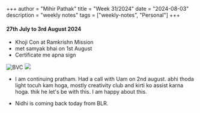 +++
author = "Mihir Pathak"
title = "Week 31/2024"
date = "2024-08-03"
description = "weekly notes"
tags = ["weekly-notes", "Personal"]
+++

#### 27th July to 3rd August 2024

- Khoji Con at Ramkrishn Mission 
- met samyak bhai on 1st August
- Certificate me apna sign 

![BVC](/w31/bvc.jpeg)
<img src = "/w31/bvc.jpeg">

- I am continuing pratham. Had a call with Uam on 2nd august. abhi thoda light tocuh kam hoga, mostly creativity club and kirti ko assist karna hoga.
thik he let's be with this. I am happy about this.

- Nidhi is coming back today from BLR.